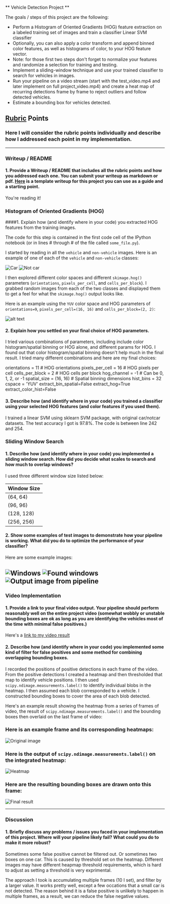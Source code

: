 
** Vehicle Detection Project **

The goals / steps of this project are the following:

* Perform a Histogram of Oriented Gradients (HOG) feature extraction on a labeled training set of images and train a classifier Linear SVM classifier
* Optionally, you can also apply a color transform and append binned color features, as well as histograms of color, to your HOG feature vector. 
* Note: for those first two steps don't forget to normalize your features and randomize a selection for training and testing.
* Implement a sliding-window technique and use your trained classifier to search for vehicles in images.
* Run your pipeline on a video stream (start with the test_video.mp4 and later implement on full project_video.mp4) and create a heat map of recurring detections frame by frame to reject outliers and follow detected vehicles.
* Estimate a bounding box for vehicles detected.

[//]: # (Image References)
[image1]: ./examples/car.png
[image2]: ./examples/notcar.png
[image3]: ./examples/HOG_examples_channel_0.jpg
[image4]: ./examples/hot_windows.jpg
[image5]: ./examples/windows.jpg
[image6]: ./examples/test_classifier.jpg
[image7]: ./examples/heatmap.jpg
[image8]: ./examples/example.jpg
[video1]: ./project_video_output.mp4

## [Rubric](https://review.udacity.com/#!/rubrics/513/view) Points
### Here I will consider the rubric points individually and describe how I addressed each point in my implementation.  

---
### Writeup / README

#### 1. Provide a Writeup / README that includes all the rubric points and how you addressed each one.  You can submit your writeup as markdown or pdf.  [Here](https://github.com/udacity/CarND-Vehicle-Detection/blob/master/writeup_template.md) is a template writeup for this project you can use as a guide and a starting point.  

You're reading it!

### Histogram of Oriented Gradients (HOG)

####1. Explain how (and identify where in your code) you extracted HOG features from the training images.

The code for this step is contained in the first code cell of the IPython notebook (or in lines # through # of the file called `some_file.py`).  

I started by reading in all the `vehicle` and `non-vehicle` images.  Here is an example of one of each of the `vehicle` and `non-vehicle` classes:

![Car][image1] ![Not car][image2]

I then explored different color spaces and different `skimage.hog()` parameters (`orientations`, `pixels_per_cell`, and `cells_per_block`).  I grabbed random images from each of the two classes and displayed them to get a feel for what the `skimage.hog()` output looks like.

Here is an example using the `YUV` color space and HOG parameters of `orientations=9`, `pixels_per_cell=(16, 16)` and `cells_per_block=(2, 2)`:


![alt text][image3]

#### 2. Explain how you settled on your final choice of HOG parameters.

I tried various combinations of parameters, including include color histogram/spatial binning or HOG alone, and different params for HOG. I found out that color histogram/spatial binning doesn't help much in the final result. I tried many different combinations and here are my final choices:

orientations = 11  # HOG orientations
pixels_per_cell = 16 # HOG pixels per cell
cells_per_block = 2 # HOG cells per block
hog_channel = -1 # Can be 0, 1, 2, or -1
spatial_size = (16, 16) # Spatial binning dimensions
hist_bins = 32
cspace = 'YUV'
extract_bin_spatial=False
extract_hog=True
extract_color_hist=False

#### 3. Describe how (and identify where in your code) you trained a classifier using your selected HOG features (and color features if you used them).

I trained a linear SVM using sklearn SVM package, with original car/notcar datasets. The test accuracy I got is 97.8%. The code is between line 242 and 254.

### Sliding Window Search

#### 1. Describe how (and identify where in your code) you implemented a sliding window search.  How did you decide what scales to search and how much to overlap windows?

I used three different window size listed below:

| Window Size   | 
|---------------|
| (64, 64)      | 
| (96, 96)      | 
| (128, 128)    | 
| (256, 256)    | 

#### 2. Show some examples of test images to demonstrate how your pipeline is working.  What did you do to optimize the performance of your classifier?

Here are some example images:

![Windows][image5]
![Found windows][image4]
![Output image from pipeline][image6]
---

### Video Implementation

#### 1. Provide a link to your final video output.  Your pipeline should perform reasonably well on the entire project video (somewhat wobbly or unstable bounding boxes are ok as long as you are identifying the vehicles most of the time with minimal false positives.)
Here's a [link to my video result](./project_video_output.mp4)


#### 2. Describe how (and identify where in your code) you implemented some kind of filter for false positives and some method for combining overlapping bounding boxes.

I recorded the positions of positive detections in each frame of the video.  From the positive detections I created a heatmap and then thresholded that map to identify vehicle positions.  I then used `scipy.ndimage.measurements.label()` to identify individual blobs in the heatmap.  I then assumed each blob corresponded to a vehicle.  I constructed bounding boxes to cover the area of each blob detected.  

Here's an example result showing the heatmap from a series of frames of video, the result of `scipy.ndimage.measurements.label()` and the bounding boxes then overlaid on the last frame of video:

### Here is an example frame and its corresponding heatmaps:

![Original image][image8]

### Here is the output of `scipy.ndimage.measurements.label()` on the integrated heatmap:
![Heatmap][image7]

### Here are the resulting bounding boxes are drawn onto this frame:
![Final result][image4]



---

### Discussion

#### 1. Briefly discuss any problems / issues you faced in your implementation of this project.  Where will your pipeline likely fail?  What could you do to make it more robust?
Sometimes some false positive cannot be filtered out. Or sometimes two boxes on one car. This is caused by threshold set on the heatmap. Different images may have different heapmap threshold requirements, which is hard to adjust as setting a threshold is very exprimental.

The approach I took is accumulating multiple frames (10 I set), and filter by a larger value. It works pretty well, except a few occations that a small car is not detected. The reason behind it is a false positive is unlikely to happen in multiple frames, as a result, we can reduce the false negative values. 

